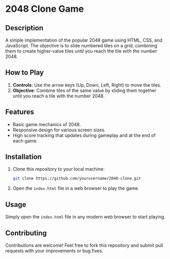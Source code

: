 # 2048 Clone Game

## Description
A simple implementation of the popular 2048 game using HTML, CSS, and JavaScript. The objective is to slide numbered tiles on a grid, combining them to create higher-value tiles until you reach the tile with the number 2048.

## How to Play
1. **Controls**: Use the arrow keys (Up, Down, Left, Right) to move the tiles.
2. **Objective**: Combine tiles of the same value by sliding them together until you reach a tile with the number 2048.

## Features
- Basic game mechanics of 2048.
- Responsive design for various screen sizes.
- High score tracking that updates during gameplay and at the end of each game.

## Installation
1. Clone this repository to your local machine:
   ```bash
   git clone https://github.com/yourusername/2048-clone.git
   ```
2. Open the `index.html` file in a web browser to play the game.

## Usage
Simply open the `index.html` file in any modern web browser to start playing.

## Contributing
Contributions are welcome! Feel free to fork this repository and submit pull requests with your improvements or bug fixes.

